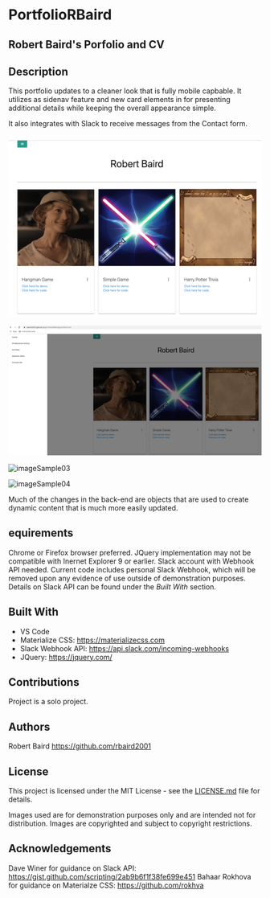 # PortfolioRBaird

## Robert Baird's Porfolio and CV

## Description
This portfolio updates to a cleaner look that is fully mobile capbable. It utilizes as sidenav feature and new card elements in for presenting additional details while keeping the overall appearance simple. 

It also integrates with Slack to receive messages from the Contact form.

![imageSample01](https://github.com/rbaird2001/portfoloioRBaird/blob/master/assets/img/portfolioSamplePage.png)

![imageSample02](https://github.com/rbaird2001/portfoloioRBaird/blob/master/assets/img/portfolioSideNavSample.png)

![imageSample03](https://github.com/rbaird2001/portfoloioRBaird/blob/master/assets/img/portfolioCardSample01.png)

![imageSample04](https://github.com/rbaird2001/portfoloioRBaird/blob/master/assets/img/portfolioCardSample02.png)

Much of the changes in the back-end are objects that are used to create dynamic content that is much more easily updated. 


## equirements
Chrome or Firefox browser preferred. JQuery implementation may not be compatible with Inernet Explorer 9 or earlier. Slack account with Webhook API needed. Current code includes personal Slack Webhook, which will be removed upon any evidence of use outside of demonstration purposes. Details on Slack API can be found under the *Built With* section.

## Built With
* VS Code
* Materialize CSS: https://materializecss.com
* Slack Webhook API: https://api.slack.com/incoming-webhooks
* JQuery: https://jquery.com/

## Contributions
Project is a solo project. 

## Authors 
Robert Baird https://github.com/rbaird2001

## License
This project is licensed under the MIT License - see the [LICENSE.md](LICENSE.md) file for details.

Images used are for demonstration purposes only and are intended not for distribution. Images are copyrighted and subject to copyright restrictions.

## Acknowledgements
Dave Winer for guidance on Slack API: https://gist.github.com/scripting/2ab9b6f1f38fe699e451
Bahaar Rokhova for guidance on Materialze CSS: https://github.com/rokhva 






